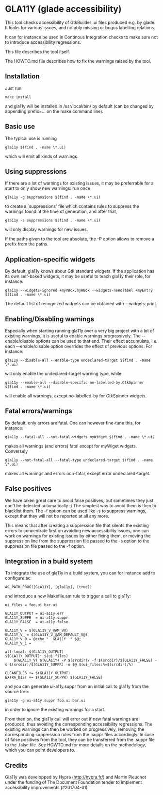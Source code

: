 GLA11Y (glade accessibility)
======

This tool checks accessibility of GtkBuilder .ui files
produced e.g. by glade.
It looks for various issues, and notably missing or bogus labelling
relations.

It can for instance be used in Continous Integration checks to make sure not to
introduce accessibility regressions.


This file describes the tool itself.

The HOWTO.md file describes how to fix the warnings raised by the tool.


Installation
------------

Just run

	make install

and gla11y will be installed in /usr/local/bin/ by default (can be changed by
appending prefix=... on the make command line).


Basic use
---------

The typical use is running

	gla11y $(find . -name \*.ui)

which will emit all kinds of warnings.


Using suppressions
------------------

If there are a lot of warnings for existing issues, it may be preferrable for a
start to only show new warnings: run once

	gla11y -g suppressions $(find . -name \*.ui)

to create a `suppressions' file which contains rules to suppress the warnings
found at the time of generation, and after that,

	gla11y -s suppressions $(find . -name \*.ui)

will only display warnings for new issues.

If the paths given to the tool are absolute, the -P option allows to remove a
prefix from the paths.


Application-specific widgets
----------------------------

By default, gla11y knows about Gtk standard widgets.  If the application has
its own self-baked widgets, it may be useful to teach gla11y their role, for
instance:

	gla11y --widgets-ignored +myVBox,myHBox --widgets-needlabel +myEntry $(find . -name \*.ui)

The default list of recognized widgets can be obtained with --widgets-print.


Enabling/Disabling warnings
---------------------------

Especially when starting running gla11y over a very big project with a lot
of existing warnings, it is useful to enable warnings progressively. The
--enable/disable options can be used to that end. Their effect accumulate, i.e.
each --enable/disable option overrides the effect of previous options. For
instance:

	gla11y --disable-all --enable-type undeclared-target $(find . -name \*.ui)

will only enable the undeclared-target warning type, while

	gla11y --enable-all --disable-specific no-labelled-by,GtkSpinner $(find . -name \*.ui)

will enable all warnings, except no-labelled-by for GtkSpinner widgets.


Fatal errors/warnings
---------------------

By default, only errors are fatal.  One can however fine-tune this, for instance:

	gla11y --fatal-all --not-fatal-widgets myWidget $(find . -name \*.ui)

makes all warnings (and errors) fatal except for myWiget widgets.  Conversely

	gla11y --not-fatal-all --fatal-type undeclared-target $(find . -name \*.ui)

makes all warnings and errors non-fatal, except error undeclared-target.


False positives
---------------

We have taken great care to avoid false positives, but sometimes they just can't
be detected automatically :) The simplest way to avoid them is then to blacklist
them. The -f option can be used like -s to suppress warnings, except that they
will not be reported at all any more.

This means that after creating a suppression file that silents the existing
errors to concentrate first on avoiding new accessibility issues, one can work
on warnings for existing issues by either fixing them, or moving the suppression
line from the suppression file passed to the -s option to the suppression file
passed to the -f option.


Integration in a build system
-----------------------------

To integrate the use of gla11y in a build system, you can for instance add to
configure.ac:

	AC_PATH_PROG([GLA11Y], [gla11y], [true])

and introduce a new Makefile.am rule to trigger a call to gla11y:

	ui_files = foo.ui bar.ui

	GLA11Y_OUTPUT = ui-a11y.err
	GLA11Y_SUPPR  = ui-a11y.suppr
	GLA11Y_FALSE  = ui-a11y.false

	GLA11Y_V = $(GLA11Y_V_@AM_V@)
	GLA11Y_V_ = $(GLA11Y_V_@AM_DEFAULT_V@)
	GLA11Y_V_0 = @echo "  GLA11Y  " $@;
	GLA11Y_V_1 = 

	all-local: $(GLA11Y_OUTPUT)
	$(GLA11Y_OUTPUT): $(ui_files)
		$(GLA11Y_V) $(GLA11Y) -P $(srcdir)/ -f $(srcdir)/$(GLA11Y_FALSE) -s $(srcdir)/$(GLA11Y_SUPPR) -o $@ $(ui_files:%=$(srcdir)/%)

	CLEANFILES += $(GLA11Y_OUTPUT)
	EXTRA_DIST += $(GLA11Y_SUPPR) $(GLA11Y_FALSE)

and you can generate ui-a11y.suppr from an initial call to gla11y from the
source tree:

	gla11y -g ui-a11y.suppr foo.ui bar.ui

in order to ignore the existing warnings for a start.


From then on, the gla11y call will error out if new fatal warnings are produced,
thus avoiding the corresponding accessibility regressions.  The existing
warnings can then be worked on progressively, removing the corresponding
suppression rules from the .suppr files accordingly.  In case of false positives
from the tool, they can be transferred from the .suppr file to the .false file.
See HOWTO.md for more details on the methodology, which you can point developers
to.


Credits
-------

Gla11y was developped by Hypra (http://hypra.fr/) and Martin Pieuchot under
the funding of The Document Foundation tender to implement accessibility
improvements (#201704-01)
